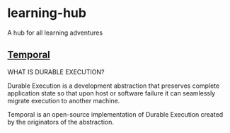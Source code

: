 # learning-hub

A hub for all learning adventures

## [Temporal](https://learn.temporal.io/)

WHAT IS DURABLE EXECUTION?

Durable Execution is a development abstraction that preserves complete application state so that upon host or software
failure it can seamlessly migrate execution to another machine.

Temporal is an open-source implementation of Durable Execution created by the originators of the abstraction.
